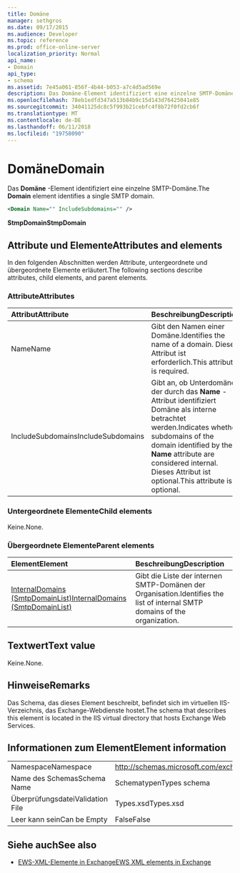 ```yaml
---
title: Domäne
manager: sethgros
ms.date: 09/17/2015
ms.audience: Developer
ms.topic: reference
ms.prod: office-online-server
localization_priority: Normal
api_name:
- Domain
api_type:
- schema
ms.assetid: 7e45a061-856f-4b44-b053-a7c4d5ad569e
description: Das Domäne-Element identifiziert eine einzelne SMTP-Domäne.
ms.openlocfilehash: 78eb1edfd347a513b84b9c15d143d76425041e85
ms.sourcegitcommit: 34041125dc8c5f993b21cebfc4f8b72f0fd2cb6f
ms.translationtype: MT
ms.contentlocale: de-DE
ms.lasthandoff: 06/11/2018
ms.locfileid: "19758090"
---
```

# <a name="domain"></a><span data-ttu-id="b9b5c-103">Domäne</span><span class="sxs-lookup"><span data-stu-id="b9b5c-103">Domain</span></span>

<span data-ttu-id="b9b5c-104">Das **Domäne** -Element identifiziert eine einzelne SMTP-Domäne.</span><span class="sxs-lookup"><span data-stu-id="b9b5c-104">The **Domain** element identifies a single SMTP domain.</span></span> 
  
```xml
<Domain Name="" IncludeSubdomains="" />
```

 <span data-ttu-id="b9b5c-105">**StmpDomain**</span><span class="sxs-lookup"><span data-stu-id="b9b5c-105">**StmpDomain**</span></span>
## <a name="attributes-and-elements"></a><span data-ttu-id="b9b5c-106">Attribute und Elemente</span><span class="sxs-lookup"><span data-stu-id="b9b5c-106">Attributes and elements</span></span>

<span data-ttu-id="b9b5c-107">In den folgenden Abschnitten werden Attribute, untergeordnete und übergeordnete Elemente erläutert.</span><span class="sxs-lookup"><span data-stu-id="b9b5c-107">The following sections describe attributes, child elements, and parent elements.</span></span>
  
### <a name="attributes"></a><span data-ttu-id="b9b5c-108">Attribute</span><span class="sxs-lookup"><span data-stu-id="b9b5c-108">Attributes</span></span>

|<span data-ttu-id="b9b5c-109">**Attribut**</span><span class="sxs-lookup"><span data-stu-id="b9b5c-109">**Attribute**</span></span>|<span data-ttu-id="b9b5c-110">**Beschreibung**</span><span class="sxs-lookup"><span data-stu-id="b9b5c-110">**Description**</span></span>|
|:-----|:-----|
|<span data-ttu-id="b9b5c-111">Name</span><span class="sxs-lookup"><span data-stu-id="b9b5c-111">Name</span></span>  <br/> |<span data-ttu-id="b9b5c-112">Gibt den Namen einer Domäne.</span><span class="sxs-lookup"><span data-stu-id="b9b5c-112">Identifies the name of a domain.</span></span> <span data-ttu-id="b9b5c-113">Dieses Attribut ist erforderlich.</span><span class="sxs-lookup"><span data-stu-id="b9b5c-113">This attribute is required.</span></span>  <br/> |
|<span data-ttu-id="b9b5c-114">IncludeSubdomains</span><span class="sxs-lookup"><span data-stu-id="b9b5c-114">IncludeSubdomains</span></span>  <br/> |<span data-ttu-id="b9b5c-115">Gibt an, ob Unterdomänen der durch das **Name** -Attribut identifiziert Domäne als interne betrachtet werden.</span><span class="sxs-lookup"><span data-stu-id="b9b5c-115">Indicates whether subdomains of the domain identified by the **Name** attribute are considered internal.</span></span> <span data-ttu-id="b9b5c-116">Dieses Attribut ist optional.</span><span class="sxs-lookup"><span data-stu-id="b9b5c-116">This attribute is optional.</span></span>  <br/> |
   
### <a name="child-elements"></a><span data-ttu-id="b9b5c-117">Untergeordnete Elemente</span><span class="sxs-lookup"><span data-stu-id="b9b5c-117">Child elements</span></span>

<span data-ttu-id="b9b5c-118">Keine.</span><span class="sxs-lookup"><span data-stu-id="b9b5c-118">None.</span></span>
  
### <a name="parent-elements"></a><span data-ttu-id="b9b5c-119">Übergeordnete Elemente</span><span class="sxs-lookup"><span data-stu-id="b9b5c-119">Parent elements</span></span>

|<span data-ttu-id="b9b5c-120">**Element**</span><span class="sxs-lookup"><span data-stu-id="b9b5c-120">**Element**</span></span>|<span data-ttu-id="b9b5c-121">**Beschreibung**</span><span class="sxs-lookup"><span data-stu-id="b9b5c-121">**Description**</span></span>|
|:-----|:-----|
|[<span data-ttu-id="b9b5c-122">InternalDomains (SmtpDomainList)</span><span class="sxs-lookup"><span data-stu-id="b9b5c-122">InternalDomains (SmtpDomainList)</span></span>](internaldomains-smtpdomainlist.md) <br/> |<span data-ttu-id="b9b5c-123">Gibt die Liste der internen SMTP-Domänen der Organisation.</span><span class="sxs-lookup"><span data-stu-id="b9b5c-123">Identifies the list of internal SMTP domains of the organization.</span></span>  <br/> |
   
## <a name="text-value"></a><span data-ttu-id="b9b5c-124">Textwert</span><span class="sxs-lookup"><span data-stu-id="b9b5c-124">Text value</span></span>

<span data-ttu-id="b9b5c-125">Keine.</span><span class="sxs-lookup"><span data-stu-id="b9b5c-125">None.</span></span>
  
## <a name="remarks"></a><span data-ttu-id="b9b5c-126">Hinweise</span><span class="sxs-lookup"><span data-stu-id="b9b5c-126">Remarks</span></span>

<span data-ttu-id="b9b5c-127">Das Schema, das dieses Element beschreibt, befindet sich im virtuellen IIS-Verzeichnis, das Exchange-Webdienste hostet.</span><span class="sxs-lookup"><span data-stu-id="b9b5c-127">The schema that describes this element is located in the IIS virtual directory that hosts Exchange Web Services.</span></span>
  
## <a name="element-information"></a><span data-ttu-id="b9b5c-128">Informationen zum Element</span><span class="sxs-lookup"><span data-stu-id="b9b5c-128">Element information</span></span>

|||
|:-----|:-----|
|<span data-ttu-id="b9b5c-129">Namespace</span><span class="sxs-lookup"><span data-stu-id="b9b5c-129">Namespace</span></span>  <br/> |http://schemas.microsoft.com/exchange/services/2006/types  <br/> |
|<span data-ttu-id="b9b5c-130">Name des Schemas</span><span class="sxs-lookup"><span data-stu-id="b9b5c-130">Schema Name</span></span>  <br/> |<span data-ttu-id="b9b5c-131">Schematypen</span><span class="sxs-lookup"><span data-stu-id="b9b5c-131">Types schema</span></span>  <br/> |
|<span data-ttu-id="b9b5c-132">Überprüfungsdatei</span><span class="sxs-lookup"><span data-stu-id="b9b5c-132">Validation File</span></span>  <br/> |<span data-ttu-id="b9b5c-133">Types.xsd</span><span class="sxs-lookup"><span data-stu-id="b9b5c-133">Types.xsd</span></span>  <br/> |
|<span data-ttu-id="b9b5c-134">Leer kann sein</span><span class="sxs-lookup"><span data-stu-id="b9b5c-134">Can be Empty</span></span>  <br/> |<span data-ttu-id="b9b5c-135">False</span><span class="sxs-lookup"><span data-stu-id="b9b5c-135">False</span></span>  <br/> |
   
## <a name="see-also"></a><span data-ttu-id="b9b5c-136">Siehe auch</span><span class="sxs-lookup"><span data-stu-id="b9b5c-136">See also</span></span>

- [<span data-ttu-id="b9b5c-137">EWS-XML-Elemente in Exchange</span><span class="sxs-lookup"><span data-stu-id="b9b5c-137">EWS XML elements in Exchange</span></span>](ews-xml-elements-in-exchange.md)

